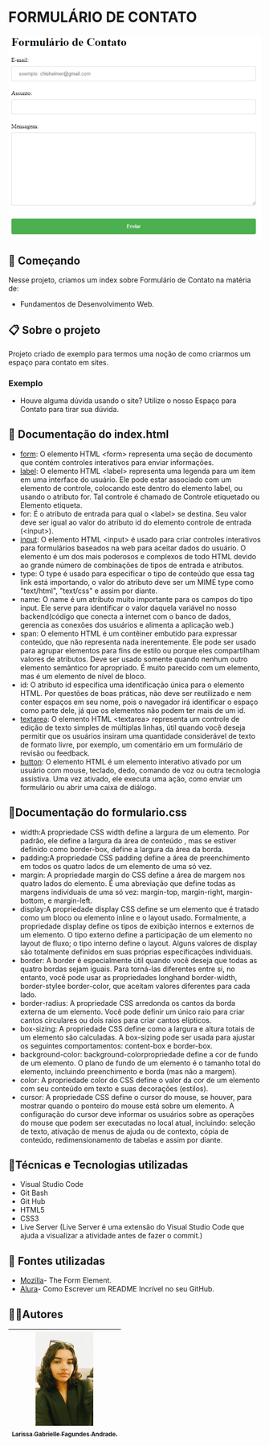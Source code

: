 # FORMULÁRIO DE CONTATO
![](formulario.contato.png)
## 🚀 Começando
Nesse projeto, criamos um index sobre Formulário de Contato na matéria de:
* Fundamentos de Desenvolvimento Web.

## 📋 Sobre o projeto
Projeto criado de exemplo para termos uma noção de como criarmos um espaço para contato em sites.
###  Exemplo
* Houve alguma dúvida usando o site? Utilize o nosso Espaço para Contato para tirar sua dúvida.

## 📁 Documentação do index.html 
* [form](https://developer.mozilla.org/pt-BR/docs/Learn/Forms/Your_first_form): O elemento HTML &lt;form&gt; representa uma seção de documento que contém controles interativos para enviar informações.
* [label](https://developer.mozilla.org/pt-BR/docs/Web/HTML/Element/label): O elemento HTML &lt;label&gt; representa uma legenda para um item em uma interface do usuário. Ele pode estar associado com um elemento de controle, colocando este dentro do elemento label, ou usando o atributo for. Tal controle é chamado de Controle etiquetado ou Elemento etiqueta.
* for:  É o atributo de entrada para qual o &lt;label&gt; se destina. Seu valor deve ser igual ao valor do atributo id do elemento controle de entrada (&lt;input&gt;).
* [input](https://developer.mozilla.org/pt-BR/docs/Web/HTML/Element/Input): O elemento HTML &lt;input&gt; é usado para criar controles interativos para formulários baseados na web para aceitar dados do usuário. O elemento é um dos mais poderosos e complexos de todo HTML devido ao grande número de combinações de tipos de entrada e atributos.
* type: O type é usado para especificar o tipo de conteúdo que essa tag link está importando, o valor do atributo deve ser um MIME type como "text/html", "text/css" e assim por diante.
* name: O name é um atributo muito importante para os campos do tipo input. Ele serve para identificar o valor daquela variável no nosso backend(código que conecta a internet com o banco de dados, gerencia as conexões dos usuários e alimenta a aplicação web.)
* span: O elemento HTML é um contêiner embutido para expressar conteúdo, que não representa nada inerentemente. Ele pode ser usado para agrupar elementos para fins de estilo ou porque eles compartilham valores de atributos. Deve ser usado somente quando nenhum outro elemento semântico for apropriado. É muito parecido com um elemento, mas é um elemento de nível de bloco.
* id: O atributo id especifica uma identificação única para o elemento HTML. Por questões de boas práticas, não deve ser reutilizado e nem conter espaços em seu nome, pois o navegador irá identificar o espaço como parte dele, já que os elementos não podem ter mais de um id.
* [textarea](https://developer.mozilla.org/en-US/docs/Web/HTML/Element/textarea): O elemento HTML &lt;textarea&gt; representa um controle de edição de texto simples de múltiplas linhas, útil quando você deseja permitir que os usuários insiram uma quantidade considerável de texto de formato livre, por exemplo, um comentário em um formulário de revisão ou feedback.
* [button](https://developer.mozilla.org/en-US/docs/Web/HTML/Element/button): O elemento HTML é um elemento interativo ativado por um usuário com mouse, teclado, dedo, comando de voz ou outra tecnologia assistiva. Uma vez ativado, ele executa uma ação, como enviar um formulário ou abrir uma caixa de diálogo.

##  📁Documentação do formulario.css
* width:A propriedade CSS width define a largura de um elemento. Por padrão, ele define a largura da área de conteúdo , mas se estiver definido como border-box, define a largura da área da borda.
* padding:A propriedade CSS padding define a área de preenchimento em todos os quatro lados de um elemento de uma só vez.
* margin: A propriedade margin do CSS define a área de margem nos quatro lados do elemento. É uma abreviação que define todas as margens individuais de uma só vez: margin-top, margin-right, margin-bottom, e margin-left.
* display:A propriedade display CSS define se um elemento que é tratado como um bloco ou elemento inline e o layout usado. Formalmente, a propriedade display define os tipos de exibição internos e externos de um elemento. O tipo externo define a participação de um elemento no layout de fluxo; o tipo interno define o layout. Alguns valores de display são totalmente definidos em suas próprias especificações individuais.
* border: A border é especialmente útil quando você deseja que todas as quatro bordas sejam iguais. Para torná-las diferentes entre si, no entanto, você pode usar as propriedades longhand border-width, border-stylee border-color, que aceitam valores diferentes para cada lado.
* border-radius: A propriedade CSS arredonda os cantos da borda externa de um elemento. Você pode definir um único raio para criar cantos circulares ou dois raios para criar cantos elípticos.
* box-sizing: A propriedade CSS define como a largura e altura totais de um elemento são calculadas. A box-sizing pode ser usada para ajustar os seguintes comportamentos: content-box e border-box.
* background-color:  background-colorpropriedade define a cor de fundo de um elemento. O plano de fundo de um elemento é o tamanho total do elemento, incluindo preenchimento e borda (mas não a margem).
* color: A propriedade color do CSS define o valor da cor de um elemento com seu conteúdo em texto e suas decorações (estilos).
* cursor: A propriedade CSS define o cursor do mouse, se houver, para mostrar quando o ponteiro do mouse está sobre um elemento. A configuração do cursor deve informar os usuários sobre as operações do mouse que podem ser executadas no local atual, incluindo: seleção de texto, ativação de menus de ajuda ou de contexto, cópia de conteúdo, redimensionamento de tabelas e assim por diante.

## 🔨Técnicas e Tecnologias utilizadas
* Visual Studio Code 
* Git Bash
* Git Hub
* HTML5
* CSS3
* Live Server (Live Server é uma extensão do Visual Studio Code que ajuda a visualizar a atividade antes de fazer o commit.)

## 🚧 Fontes utilizadas
* [Mozilla](https://developer.mozilla.org/en-US/docs/Web/HTML/Element/form)- The Form Element.
* [Alura](https://www.alura.com.br/artigos/escrever-bom-readme)- Como Escrever um README Incrível no seu GitHub.

## ✍🏻Autores
| [<img loading="eu.jpeg" src="eu.jpeg" width=115><br><sub>Larissa Gabrielle Fagundes Andrade.</sub>](https://github.com/gabriellefagundes) |
| :---: 